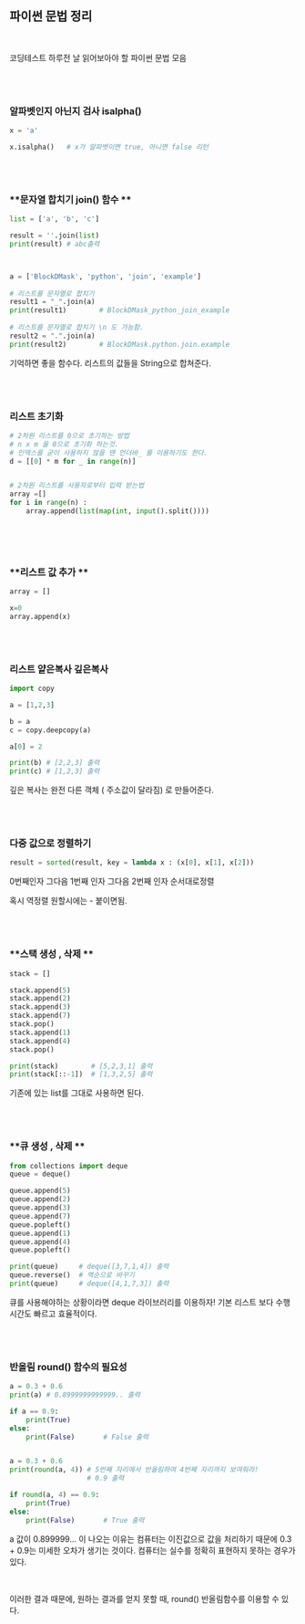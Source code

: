 ## 파이썬 문법 정리

</br>

코딩테스트 하루전 날 읽어보아야 할 파이썬 문법 모음

</br>

</br>



### **알파벳인지 아닌지 검사 isalpha()**

```python
x = 'a'

x.isalpha()   # x가 알파벳이면 true, 아니면 false 리턴
```

</br>

</br>



### **문자열 합치기  join() 함수 **

```python
list = ['a', 'b', 'c']

result = ''.join(list)
print(result) # abc출력



a = ['BlockDMask', 'python', 'join', 'example']
 
# 리스트를 문자열로 합치기
result1 = "_".join(a)
print(result1)        # BlockDMask_python_join_example
 
# 리스트를 문자열로 합치기 \n 도 가능함.
result2 = ".".join(a) 
print(result2)        # BlockDMask.python.join.example

```

기억하면 좋을 함수다. 리스트의 값들을 String으로 합쳐준다.

</br>

</br>



### **리스트 초기화**

```python
# 2차원 리스트를 0으로 초기하는 방법
# n x m 을 0으로 초기화 하는것. 
# 인덱스를 굳이 사용하지 않을 땐 언더바_ 를 이용하기도 한다.
d = [[0] * m for _ in range(n)]


# 2차원 리스트를 사용자로부터 입력 받는법
array =[]
for i in range(n) :
	array.append(list(map(int, input().split())))
 
```

</br>

</br>



### **리스트 값 추가 **

```python
array = []

x=0
array.append(x)

```

</br>

</br>



### **리스트 얕은복사 깊은복사**

```python
import copy

a = [1,2,3]

b = a 
c = copy.deepcopy(a)

a[0] = 2

print(b) # [2,2,3] 출력
print(c) # [1,2,3] 출력
```

깊은 복사는 완전 다른 객체 ( 주소값이 달라짐) 로 만들어준다.

</br>

</br>



### **다중 값으로 정렬하기**

```python
result = sorted(result, key = lambda x : (x[0], x[1], x[2]))
```

0번째인자 그다음 1번째 인자 그다음 2번째 인자 순서대로정렬 

혹시 역정렬 원할시에는 - 붙이면됨.

</br>

</br>



### **스택  생성 , 삭제 **

```python
stack = []

stack.append(5)
stack.append(2)
stack.append(3)
stack.append(7)
stack.pop()
stack.append(1)
stack.append(4)
stack.pop()

print(stack)        # [5,2,3,1] 출력
print(stack[::-1])  # [1,3,2,5] 출력

```

기존에 있는 list를 그대로 사용하면 된다.

</br>

</br>



### **큐 생성 , 삭제 **

```python
from collections import deque
queue = deque()

queue.append(5)
queue.append(2)
queue.append(3)
queue.append(7)
queue.popleft()
queue.append(1)
queue.append(4)
queue.popleft()

print(queue)     # deque([3,7,1,4]) 출력
queue.reverse()  # 역순으로 바꾸기
print(queue)     # deque([4,1,7,3]) 출력

```

큐를 사용해야하는 상황이라면 deque 라이브러리를 이용하자! 기본 리스트 보다 수행시간도 빠르고 효율적이다.

</br>

</br>



### **반올림 round() 함수의 필요성**

```python
a = 0.3 + 0.6
print(a) # 0.8999999999999.. 출력

if a == 0.9:
    print(True)
else:
    print(False)       # False 출력


a = 0.3 + 0.6 
print(round(a, 4)) # 5번째 자리에서 반올림하여 4번째 자리까지 보여줘라!
                   # 0.9 출력

if round(a, 4) == 0.9:
    print(True)
else:
    print(False)       # True 출력

```

a 값이 0.899999... 이 나오는 이유는 컴퓨터는 이진값으로 값을 처리하기 때문에 0.3 + 0.9는 미세한 오차가 생기는 것이다. 컴퓨터는 실수를 정확히 표현하지 못하는 경우가 있다. 

</br>

이러한 결과 때문에, 원하는 결과를 얻지 못할 때, round() 반올림함수를 이용할 수 있다.

</br>

</br>


